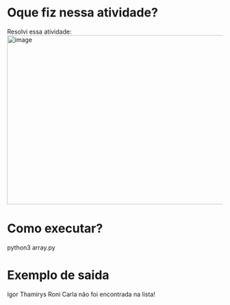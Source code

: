 # Oque fiz nessa atividade?

Resolvi essa atividade:
<img width="516" height="395" alt="image" src="https://github.com/user-attachments/assets/c3be76bb-e618-4100-8f8a-3b1291607f9f" />


# Como executar?

python3 array.py

# Exemplo de saida

Igor
Thamirys
Roni
Carla não foi encontrada na lista!
